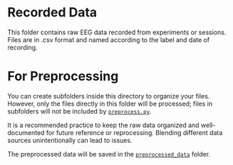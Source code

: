 # Recorded Data

This folder contains raw EEG data recorded from experiments or sessions.
Files are in .csv format and named according to the label and date of recording.

# For Preprocessing
You can create subfolders inside this directory to organize your files. However, only the files directly in this folder will be processed; files in subfolders will not be included by [`preprocess.py`](../preprocess_eeg.py).

It is a recommended practice to keep the raw data organized and well-documented for future reference or reprocessing. Blending different data sources unintentionally can lead to issues.

The preprocessed data will be saved in the [`preprocessed_data`](../preprocessed_data) folder.